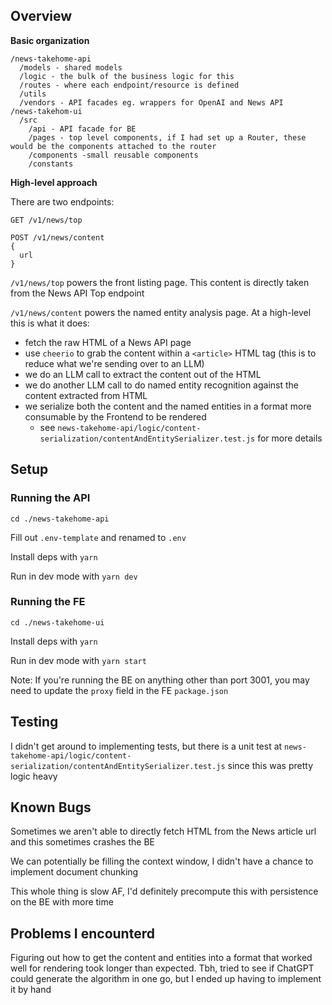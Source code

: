 ## Overview

**Basic organization**

```
/news-takehome-api
  /models - shared models
  /logic - the bulk of the business logic for this
  /routes - where each endpoint/resource is defined
  /utils
  /vendors - API facades eg. wrappers for OpenAI and News API
/news-takehom-ui
  /src
    /api - API facade for BE
    /pages - top level components, if I had set up a Router, these would be the components attached to the router
    /components -small reusable components
    /constants
```

**High-level approach**

There are two endpoints:

```
GET /v1/news/top

POST /v1/news/content
{
  url
}
```

`/v1/news/top` powers the front listing page. This content is directly taken from the News API Top endpoint

`/v1/news/content` powers the named entity analysis page. At a high-level this is what it does:

- fetch the raw HTML of a News API page
- use `cheerio` to grab the content within a `<article>` HTML tag (this is to reduce what we're sending over to an LLM)
- we do an LLM call to extract the content out of the HTML
- we do another LLM call to do named entity recognition against the content extracted from HTML
- we serialize both the content and the named entities in a format more consumable by the Frontend to be rendered
  - see `news-takehome-api/logic/content-serialization/contentAndEntitySerializer.test.js` for more details

## Setup

### Running the API

```
cd ./news-takehome-api
```

Fill out `.env-template` and renamed to `.env`

Install deps with `yarn`

Run in dev mode with `yarn dev`

### Running the FE

```
cd ./news-takehome-ui
```

Install deps with `yarn`

Run in dev mode with `yarn start`

Note: If you're running the BE on anything other than port 3001, you may need to update the `proxy` field in the FE `package.json`

## Testing

I didn't get around to implementing tests, but there is a unit test at `news-takehome-api/logic/content-serialization/contentAndEntitySerializer.test.js` since this was pretty logic heavy

## Known Bugs

Sometimes we aren't able to directly fetch HTML from the News article url and this sometimes crashes the BE

We can potentially be filling the context window, I didn't have a chance to implement document chunking

This whole thing is slow AF, I'd definitely precompute this with persistence on the BE with more time

## Problems I encounterd

Figuring out how to get the content and entities into a format that worked well for rendering took longer than expected. Tbh, tried to see if ChatGPT could generate the algorithm in one go, but I ended up having to implement it by hand
